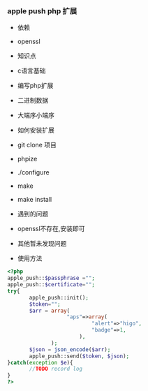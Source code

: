 ### apple push php 扩展

- 依赖

 - openssl
 
- 知识点
 
 - c语言基础
 - 编写php扩展
 - 二进制数据
 - 大端序小端序

- 如何安装扩展
 - git clone 项目
 - phpize
 - ./configure
 - make
 - make install

- 遇到的问题
 - openssl不存在,安装即可
 - 其他暂未发现问题

- 使用方法
 
 ```php
<?php 
apple_push::$passphrase ="";
apple_push::$certificate="";
try{
        apple_push::init();
        $token="";
        $arr = array(
                    "aps"=>array(
                            "alert"=>"higo",
                            "badge"=>1,                                                                                                      
                        ),  
               );
        $json = json_encode($arr);
        apple_push::send($token, $json);                                                              
}catch(exception $e){
        //TODO record log
}
?>
 ```
